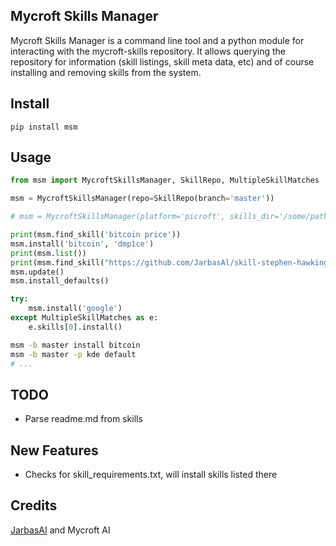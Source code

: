 ## Mycroft Skills Manager

Mycroft Skills Manager is a command line tool and a python module for interacting with the mycroft-skills repository. It allows querying the repository for information (skill listings, skill meta data, etc) and of course installing and removing skills from the system.

## Install

    pip install msm

## Usage

```python
from msm import MycroftSkillsManager, SkillRepo, MultipleSkillMatches

msm = MycroftSkillsManager(repo=SkillRepo(branch='master'))

# msm = MycroftSkillsManager(platform='picroft', skills_dir='/some/path', repo=SkillRepo(branch='master', url='https://github.com/me/my-repo.git'))

print(msm.find_skill('bitcoin price'))
msm.install('bitcoin', 'dmp1ce')
print(msm.list())
print(msm.find_skill("https://github.com/JarbasAl/skill-stephen-hawking"))
msm.update()
msm.install_defaults()

try:
    msm.install('google')
except MultipleSkillMatches as e:
    e.skills[0].install()
```

```bash
msm -b master install bitcoin
msm -b master -p kde default
# ...
```

## TODO

- Parse readme.md from skills

## New Features

- Checks for skill_requirements.txt, will install skills listed there

## Credits

[JarbasAI](https://github.com/JarbasAl/ZZZ-py_msm) and Mycroft AI
